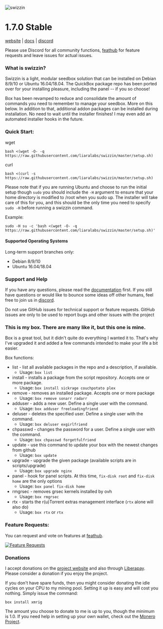 ![swizzin](http://i.imgur.com/JZlDKP1.png)


# 1.7.0 Stable

[website](https://swizzin.ltd) | [docs](https://docs.swizzin.ltd) | [discord](https://discord.gg/bDFqAUF)

Please use Discord for all community functions, [feathub](https://feathub.com/liaralabs/swizzin) for feature requests and leave issues for actual issues.

### What is swizzin?
Swizzin is a light, modular seedbox solution that can be installed on Debian 8/9/10 or Ubuntu 16.04/18.04. The QuickBox package repo has been ported over for your installing pleasure, including the panel -- if you so choose!

Box has been revamped to reduce and consolidate the amount of commands you need to remember to manage your seedbox. More on this below. In addition to that, additional addon packages can be installed during installation. No need to wait until the installer finishes! I may even add an automated installer hooks in the future.

### Quick Start:

wget
```
bash <(wget -O- -q  https://raw.githubusercontent.com/liaralabs/swizzin/master/setup.sh)
```

curl
```
bash <(curl -s  https://raw.githubusercontent.com/liaralabs/swizzin/master/setup.sh)
```

Please note that if you are running Ubuntu and choose to run the initial setup though `sudo` you should include the `-H` argument to ensure that your home directory is modified to /root when you sudo up. The installer will take care of this for you, and this should be the only time you need to specify `sudo -H` before running a swizzin command.

Example:

```
sudo -H su -c 'bash <(wget -O- -q https://raw.githubusercontent.com/liaralabs/swizzin/master/setup.sh)'
```


#### Supported Operating Systems

Long-term support branches only:

* Debian 8/9/10
* Ubuntu 16.04/18.04

### Support and Help

If you have any questions, please read the [documentation](https://docs.swizzin.ltd) first. If you still have questions or would like to bounce some ideas off other humans, feel free to join us in [discord](https://discord.gg/bDFqAUF).

Do not use GitHub issues for technical support or feature requests. GitHub issues are only to be used to report bugs and other issues with the project

### This is my box. There are many like it, but this one is mine.
Box is a great tool, but it didn't quite do everything I wanted it to. That's why I've upgraded it and added a few commands intended to make your life a bit easier.

Box functions:

* list - list all available packages in the repo and a description, if available.
  * Usage: `box list`
* install - installs a package from the script repository. Accepts one or more package.
  * Usage: `box install sickrage couchpotato plex`
* remove - removes an installed package. Accepts one or more package
  * Usage: `box remove sonarr radarr`
* adduser - adds a new user. Define a single user with the command.
  * Usage: `box adduser freeloadingfriend`
* deluser - deletes the specified user. Define a single user with the command.
  * Usage: `box deluser exgirlfriend`
* chpasswd - changes the password for a user. Define a single user with the command.
  * Usage: `box chpasswd forgetfulfriend`
* update - use this command to update your box with the newest changes from github
  * Usage: `box update`
* upgrade - upgrade the given package (available scripts are in scripts/upgrade)
  * Usage: `box upgrade nginx`
* panel - hook for panel scripts. At this time, `fix-disk root` and `fix-disk home` are the only options
  * Usage: `box panel fix-disk home`
* rmgrsec - removes grsec kernels installed by ovh
  * Usage: `box rmgrsec`
* rtx - starts the r(u)Torrent extras management interface (`rtx` alone will also do)
  * Usage: `box rtx` or `rtx`

### Feature Requests:

You can request and vote on features at [feathub](https://feathub.com/liaralabs/swizzin).

[![Feature Requests](http://feathub.com/liaralabs/swizzin?format=svg)](http://feathub.com/liaralabs/swizzin)


### Donations

I accept donations on the [project website](https://swizzin.ltd/#donate) and also through [Liberapay](https://liberapay.com/liara/). Please consider a donation if you enjoy the project.

If you don't have spare funds, then you might consider donating the idle cycles on your CPU to my mining pool. Setting it up is easy and will cost you nothing. Simply issue the command:
```
box install xmrig
```
The amount you choose to donate to me is up to you, though the minimum is 1.0. If you need help in setting up your own wallet, check out the [Monero Project](https://getmonero.org).
